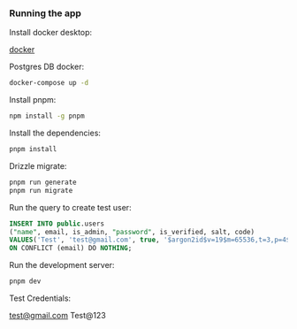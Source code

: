 ### Running the app

Install docker desktop:

[docker](https://docs.docker.com/engine/install/)

Postgres DB docker:

```bash
docker-compose up -d
```

Install pnpm:

```bash
npm install -g pnpm
```

Install the dependencies:

```bash
pnpm install
```

Drizzle migrate:

```bash
pnpm run generate
pnpm run migrate
```


Run the query to create test user:

```sql
INSERT INTO public.users
("name", email, is_admin, "password", is_verified, salt, code)
VALUES('Test', 'test@gmail.com', true, '$argon2id$v=19$m=65536,t=3,p=4$5cMjvKGsPYKzWlE0UZte82ZCkWnMBqg9kwpy5e8/9ug$ByQAhQLZy24I7iZvAepkUlt2tAYXe2233KXI1ikynig', true, 'e5c323bca1ac3d82b35a5134519b5ef366429169cc06a83d930a72e5ef3ff6e8', '25dbc6b03e23210a5c01d15573fdb1da26e50d2eeb10d67ccd7ba77c955c723b')
ON CONFLICT (email) DO NOTHING;
```

Run the development server:

```bash
pnpm dev
```

Test Credentials:

test@gmail.com
Test@123